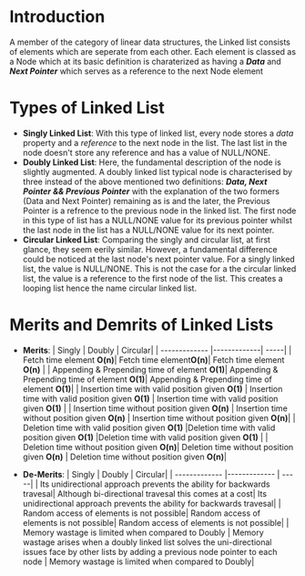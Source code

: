 # Introduction
A member of the category of linear data structures, the Linked list consists of elements which are seperate from each other. 
Each element is classed as a Node which at its basic definition is charaterized as having a ***Data*** and ***Next Pointer*** which serves as a reference to the next Node element

# Types of Linked List
  - **Singly Linked List**: With this type of linked list, every node stores a *data* property and a *reference* to the next node in the list. The last list in the node doesn't store any reference and has a value of NULL/NONE.
  - **Doubly Linked List**: Here, the fundamental description of the node is slightly augmented. A doubly linked list typical node is characterised by three instead of the above mentioned two definitions: ***Data, Next Pointer && Previous Pointer*** with the explanation of the two formers (Data and Next Pointer) remaining as is and the later, the Previous Pointer is a refrence to the previous node in the linked list. The first node in this type of list has a NULL/NONE value for its previous pointer whilst the last node in the list has a NULL/NONE value for its next pointer.
  - **Circular Linked List**: Comparing the singly and circular list, at first glance, they seem eerily similar. However, a fundamental difference could be noticed at the last node's next pointer value. For a singly linked list, the value is NULL/NONE. This is not the case for a the circular linked list, the value is a reference to the first node of the list. This creates a looping list hence the name circular linked list.

# Merits and Demrits of Linked Lists
  - **Merits**:
    | Singly        | Doubly        | Circular|
    | ------------- |-------------| -----|
    | Fetch time element **O(n)**| Fetch time element**O(n)**| Fetch time element **O(n)** |
    | Appending & Prepending time of element **O(1)**| Appending & Prepending time of element **O(1)**| Appending & Prepending time of element **O(1)**|
    | Insertion time with valid position given **O(1)** | Insertion time with valid position given **O(1)** | Insertion time with valid position given **O(1)** |
    | Insertion time without position given **O(n)** | Insertion time without position given **O(n)**  | Insertion time without position given **O(n)**|
    | Deletion time with valid position given **O(1)** |Deletion time with valid position given **O(1)**   |Deletion time with valid position given **O(1)** |
    | Deletion time without position given **O(n)**| Deletion time without position given **O(n)**   |   Deletion time without position given **O(n)**|
    
  - **De-Merits**:
    | Singly        | Doubly        | Circular|
    | ------------- |-------------  | -----|
    | Its unidirectional approach prevents the ability for backwards travesal| Although bi-directional travesal this comes at a cost| Its unidirectional approach prevents the ability for backwards travesal|
    | Random access of elements is not possible| Random access of elements is not possible| Random access of elements is not possible|
    | Memory wastage is limited when compared to Doubly | Memory wastage arises when a doubly linked list solves the uni-directional issues face by other lists by adding a previous node pointer to each node  | Memory wastage is limited when compared to Doubly|
